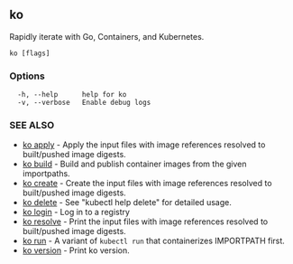 ## ko

Rapidly iterate with Go, Containers, and Kubernetes.

```
ko [flags]
```

### Options

```
  -h, --help      help for ko
  -v, --verbose   Enable debug logs
```

### SEE ALSO

* [ko apply](ko_apply.md)	 - Apply the input files with image references resolved to built/pushed image digests.
* [ko build](ko_build.md)	 - Build and publish container images from the given importpaths.
* [ko create](ko_create.md)	 - Create the input files with image references resolved to built/pushed image digests.
* [ko delete](ko_delete.md)	 - See "kubectl help delete" for detailed usage.
* [ko login](ko_login.md)	 - Log in to a registry
* [ko resolve](ko_resolve.md)	 - Print the input files with image references resolved to built/pushed image digests.
* [ko run](ko_run.md)	 - A variant of `kubectl run` that containerizes IMPORTPATH first.
* [ko version](ko_version.md)	 - Print ko version.

